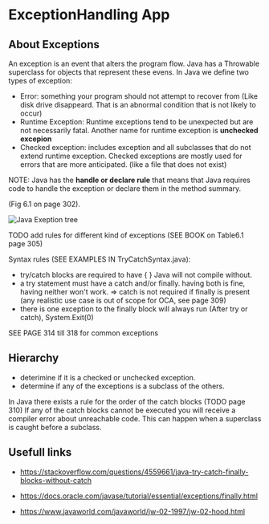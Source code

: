 # ExceptionHandling App

## About Exceptions

An exception is an event that alters the program flow. Java has a Throwable superclass for objects that represent these evens. In Java we define two types of exception:
- Error: something your program should not attempt to recover from (Like disk drive disappeard. That is an abnormal condition that is not likely to occur)
- Runtime Exception: Runtime exceptions tend to be unexpected but are not necessarily fatal. Another name for runtime exception is **unchecked excepion**
- Checked exception: includes exception and all subclasses that do not extend runtime exception. Checked exceptions are mostly used for errors that are more anticipated. (like a file that does not exist)

NOTE: Java has the **handle or declare rule** that means that Java requires code to handle the exception or declare them in the method summary.

(Fig 6.1 on page 302).


![Java Exeption tree](https://www.tutorialspoint.com/java/images/exceptions1.jpg)

TODO add rules for different kind of exceptions (SEE BOOK on Table6.1 page 305)

Syntax rules (SEE EXAMPLES IN TryCatchSyntax.java):
- try/catch blocks are required to have { } Java will not compile without.
- a try statement must have a catch and/or finally. having both is fine, having neither won't work. => catch is not required if finally is present (any realistic use case is out of scope for OCA, see page 309)
- there is one exception to the finally block will always run (After try or catch), System.Exit(0)

SEE PAGE 314 till 318 for common exceptions


## Hierarchy

- deterimine if it is a checked or unchecked exception.
- determine if any of the exceptions is a subclass of the others.

In Java there exists a rule for the order of the catch blocks (TODO page 310)
If any of the catch blocks cannot be executed you will receive a compiler error about unreachable code.
This can happen when a superclass is caught before a subclass.


## Usefull links
- https://stackoverflow.com/questions/4559661/java-try-catch-finally-blocks-without-catch

- https://docs.oracle.com/javase/tutorial/essential/exceptions/finally.html 

- https://www.javaworld.com/javaworld/jw-02-1997/jw-02-hood.html